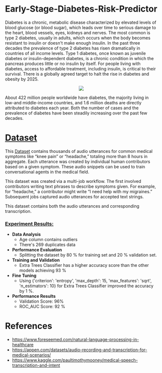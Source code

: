 # Early-Stage-Diabetes-Risk-Predictor
Diabetes is a chronic, metabolic disease characterized by elevated levels of blood glucose (or blood sugar), which leads over time to serious damage to the heart, blood vessels, eyes, kidneys and nerves. The most common is type 2 diabetes, usually in adults, which occurs when the body becomes resistant to insulin or doesn't make enough insulin. In the past three decades the prevalence of type 2 diabetes has risen dramatically in countries of all income levels. Type 1 diabetes, once known as juvenile diabetes or insulin-dependent diabetes, is a chronic condition in which the pancreas produces little or no insulin by itself. For people living with diabetes, access to affordable treatment, including insulin, is critical to their survival. There is a globally agreed target to halt the rise in diabetes and obesity by 2025.

<p align="center">
<img src="https://northmemorial.com/wp-content/uploads/2016/10/Diabetes-illustration.png"/>
</p>

About 422 million people worldwide have diabetes, the majority living in low-and middle-income countries, and 1.6 million deaths are directly attributed to diabetes each year. Both the number of cases and the prevalence of diabetes have been steadily increasing over the past few decades.

# [Dataset](https://archive.ics.uci.edu/ml/datasets/Early+stage+diabetes+risk+prediction+dataset.)
This [Dataset](https://www.kaggle.com/paultimothymooney/medical-speech-transcription-and-intent) contains thousands of audio utterances for common medical symptoms like “knee pain” or “headache,” totaling more than 8 hours in aggregate. Each utterance was created by individual human contributors based on a given symptom. These audio snippets can be used to train conversational agents in the medical field.

This dataset was created via a multi-job workflow. The first involved contributors writing text phrases to describe symptoms given. For example, for “headache,” a contributor might write “I need help with my migraines.” Subsequent jobs captured audio utterances for accepted text strings.

This dataset contains both the audio utterances and corresponding transcription. 

### [Experiment Results:](http://)
* **Data Analysis**
    * Age column contains outliers
    * There's 269 duplicates data
 * **Performance Evaluation**
    * Splitting the dataset by 80 % for training set and 20 % validation set.
 * **Training and Validation**
    * Extra Trees Classifier has a higher accuracy score than the other models achieving 93 %
 * **Fine Tuning**
    * Using  {'criterion': 'entropy', 'max_depth': 15, 'max_features': 'sqrt', 'n_estimators': 10} for Extra Trees Classifier improved the accuracy by 1 %.
 * **Performance Results**
    * Validation Score: 96%
    * ROC_AUC Score: 92 %
    

# References
* https://www.foreseemed.com/natural-language-processing-in-healthcare
* https://appen.com/datasets/audio-recording-and-transcription-for-medical-scenarios/
* https://www.kaggle.com/paultimothymooney/medical-speech-transcription-and-intent
